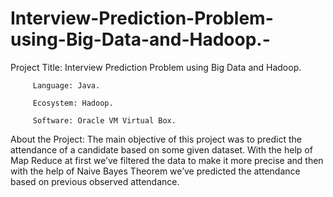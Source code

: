 # Interview-Prediction-Problem-using-Big-Data-and-Hadoop.-
Project Title: Interview Prediction Problem using Big Data and Hadoop. 

         Language: Java. 

         Ecosystem: Hadoop. 

         Software: Oracle VM Virtual Box.

About the Project: The main objective of this project was to predict the attendance of a candidate based on some given dataset. With the help of Map Reduce at first we’ve filtered the data to make it more precise and then with the help of Naive Bayes Theorem we’ve predicted the attendance based on previous observed attendance.

